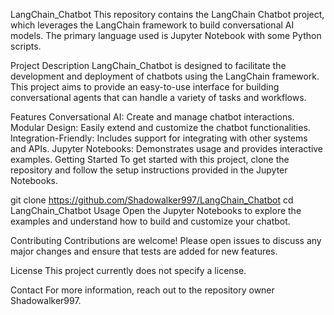LangChain_Chatbot
This repository contains the LangChain Chatbot project, which leverages the LangChain framework to build conversational AI models. The primary language used is Jupyter Notebook with some Python scripts.

Project Description
LangChain_Chatbot is designed to facilitate the development and deployment of chatbots using the LangChain framework. This project aims to provide an easy-to-use interface for building conversational agents that can handle a variety of tasks and workflows.

Features
Conversational AI: Create and manage chatbot interactions.
Modular Design: Easily extend and customize the chatbot functionalities.
Integration-Friendly: Includes support for integrating with other systems and APIs.
Jupyter Notebooks: Demonstrates usage and provides interactive examples.
Getting Started
To get started with this project, clone the repository and follow the setup instructions provided in the Jupyter Notebooks.

git clone https://github.com/Shadowalker997/LangChain_Chatbot
cd LangChain_Chatbot
Usage
Open the Jupyter Notebooks to explore the examples and understand how to build and customize your chatbot.

Contributing
Contributions are welcome! Please open issues to discuss any major changes and ensure that tests are added for new features.

License
This project currently does not specify a license.

Contact
For more information, reach out to the repository owner Shadowalker997.
